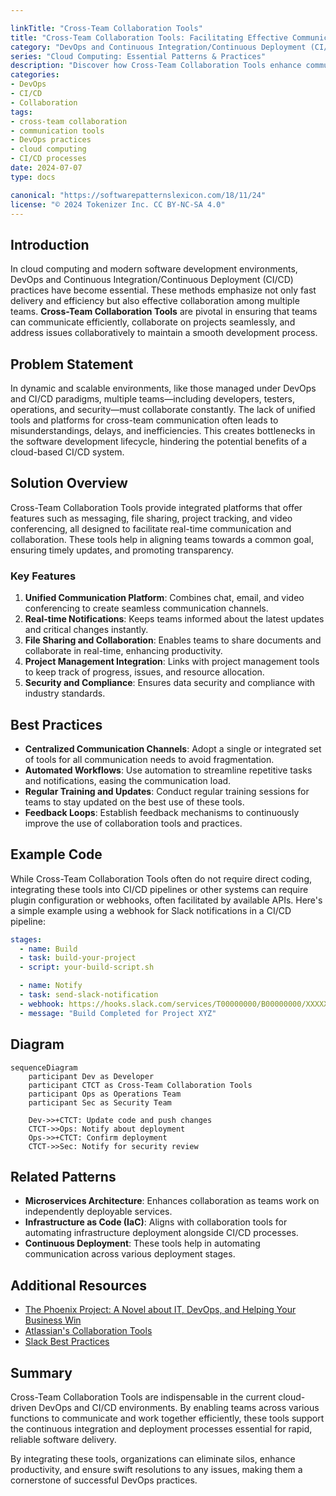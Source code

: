 ```yaml
---

linkTitle: "Cross-Team Collaboration Tools"
title: "Cross-Team Collaboration Tools: Facilitating Effective Communication in DevOps CI/CD"
category: "DevOps and Continuous Integration/Continuous Deployment (CI/CD) in Cloud"
series: "Cloud Computing: Essential Patterns & Practices"
description: "Discover how Cross-Team Collaboration Tools enhance communication, streamline workflows, and drive efficiency in cloud-based DevOps and CI/CD environments through effective integration and real-time interaction capabilities."
categories:
- DevOps
- CI/CD
- Collaboration
tags:
- cross-team collaboration
- communication tools
- DevOps practices
- cloud computing
- CI/CD processes
date: 2024-07-07
type: docs

canonical: "https://softwarepatternslexicon.com/18/11/24"
license: "© 2024 Tokenizer Inc. CC BY-NC-SA 4.0"
---
```


## Introduction

In cloud computing and modern software development environments, DevOps and Continuous Integration/Continuous Deployment (CI/CD) practices have become essential. These methods emphasize not only fast delivery and efficiency but also effective collaboration among multiple teams. **Cross-Team Collaboration Tools** are pivotal in ensuring that teams can communicate efficiently, collaborate on projects seamlessly, and address issues collaboratively to maintain a smooth development process.

## Problem Statement

In dynamic and scalable environments, like those managed under DevOps and CI/CD paradigms, multiple teams—including developers, testers, operations, and security—must collaborate constantly. The lack of unified tools and platforms for cross-team communication often leads to misunderstandings, delays, and inefficiencies. This creates bottlenecks in the software development lifecycle, hindering the potential benefits of a cloud-based CI/CD system.

## Solution Overview

Cross-Team Collaboration Tools provide integrated platforms that offer features such as messaging, file sharing, project tracking, and video conferencing, all designed to facilitate real-time communication and collaboration. These tools help in aligning teams towards a common goal, ensuring timely updates, and promoting transparency.

### Key Features

1. **Unified Communication Platform**: Combines chat, email, and video conferencing to create seamless communication channels.
2. **Real-time Notifications**: Keeps teams informed about the latest updates and critical changes instantly.
3. **File Sharing and Collaboration**: Enables teams to share documents and collaborate in real-time, enhancing productivity.
4. **Project Management Integration**: Links with project management tools to keep track of progress, issues, and resource allocation.
5. **Security and Compliance**: Ensures data security and compliance with industry standards.

## Best Practices

- **Centralized Communication Channels**: Adopt a single or integrated set of tools for all communication needs to avoid fragmentation.
- **Automated Workflows**: Use automation to streamline repetitive tasks and notifications, easing the communication load.
- **Regular Training and Updates**: Conduct regular training sessions for teams to stay updated on the best use of these tools.
- **Feedback Loops**: Establish feedback mechanisms to continuously improve the use of collaboration tools and practices.

## Example Code

While Cross-Team Collaboration Tools often do not require direct coding, integrating these tools into CI/CD pipelines or other systems can require plugin configuration or webhooks, often facilitated by available APIs. Here's a simple example using a webhook for Slack notifications in a CI/CD pipeline:

```yaml
stages:
  - name: Build
  - task: build-your-project
  - script: your-build-script.sh

  - name: Notify
  - task: send-slack-notification
  - webhook: https://hooks.slack.com/services/T00000000/B00000000/XXXXXXXXXXXXXXXXXXXXXXXX
  - message: "Build Completed for Project XYZ"
```

## Diagram

```mermaid
sequenceDiagram
    participant Dev as Developer
    participant CTCT as Cross-Team Collaboration Tools
    participant Ops as Operations Team
    participant Sec as Security Team

    Dev->>+CTCT: Update code and push changes
    CTCT->>Ops: Notify about deployment
    Ops->>+CTCT: Confirm deployment
    CTCT->>Sec: Notify for security review
```

## Related Patterns

- **Microservices Architecture**: Enhances collaboration as teams work on independently deployable services.
- **Infrastructure as Code (IaC)**: Aligns with collaboration tools for automating infrastructure deployment alongside CI/CD processes.
- **Continuous Deployment**: These tools help in automating communication across various deployment stages.

## Additional Resources

- [The Phoenix Project: A Novel about IT, DevOps, and Helping Your Business Win](https://www.amazon.com/Phoenix-Project-DevOps-Helping-Business/dp/1942788290)
- [Atlassian's Collaboration Tools](https://www.atlassian.com/software/trello)
- [Slack Best Practices](https://slack.com/help/articles/218080037-Guide-to-getting-started-for-new-Slack-team-members)

## Summary

Cross-Team Collaboration Tools are indispensable in the current cloud-driven DevOps and CI/CD environments. By enabling teams across various functions to communicate and work together efficiently, these tools support the continuous integration and deployment processes essential for rapid, reliable software delivery.

By integrating these tools, organizations can eliminate silos, enhance productivity, and ensure swift resolutions to any issues, making them a cornerstone of successful DevOps practices.
